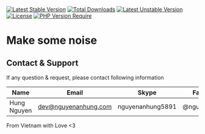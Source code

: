 [![Latest Stable Version](http://poser.pugx.org/tramtro/make-some-noise/v)](https://packagist.org/packages/tramtro/make-some-noise) [![Total Downloads](http://poser.pugx.org/tramtro/make-some-noise/downloads)](https://packagist.org/packages/tramtro/make-some-noise) [![Latest Unstable Version](http://poser.pugx.org/tramtro/make-some-noise/v/unstable)](https://packagist.org/packages/tramtro/make-some-noise) [![License](http://poser.pugx.org/tramtro/make-some-noise/license)](https://packagist.org/packages/tramtro/make-some-noise) [![PHP Version Require](http://poser.pugx.org/tramtro/make-some-noise/require/php)](https://packagist.org/packages/tramtro/make-some-noise)

# Make some noise

## Contact & Support

If any question & request, please contact following information

| Name        | Email                | Skype            | Facebook      |
|-------------|----------------------|------------------|---------------|
| Hung Nguyen | dev@nguyenanhung.com | nguyenanhung5891 | @nguyenanhung |

From Vietnam with Love <3
